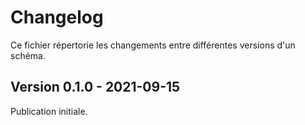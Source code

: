 <MenuSchema />

# Changelog

Ce fichier répertorie les changements entre différentes versions d'un schéma.

## Version 0.1.0 - 2021-09-15

Publication initiale.
